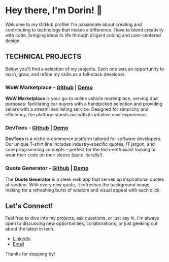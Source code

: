 # Hey there, I'm Dorin! 👋

Welcome to my GitHub profile! I'm passionate about creating and contributing to technology that makes a difference. I love to blend creativity with code, bringing ideas to life through diligent coding and user-centered design.

## TECHNICAL PROJECTS

Below you'll find a selection of my projects. Each one was an opportunity to learn, grow, and refine my skills as a full-stack developer.

### WoW Marketplace - [Github](https://github.com/DorinP28/phase-5-WoW-Marketplace-final-project) | [Demo](https://youtu.be/NXUEwngoVqs)

**WoW Marketplace** is your go-to online vehicle marketplace, serving dual purposes: facilitating car buyers with a handpicked selection and providing sellers with a streamlined listing service. Designed for simplicity and efficiency, the platform stands out with its intuitive user experience.

### DevTees - [Github](https://github.com/DorinP28/flatiron-phase-2-project) | [Demo](https://youtu.be/haHq0ULPoUU)

**DevTees** is a niche e-commerce platform tailored for software developers. Our unique T-shirt line includes industry-specific quotes, IT jargon, and core programming concepts – perfect for the tech-enthusiast looking to wear their code on their sleeve (quite literally!).

### Quote Generator - [Github](https://github.com/DorinP28/phase-1-project-quote-generator) | [Demo](https://youtu.be/yIRjJrp3z-s)

The **Quote Generator** is a sleek web app that serves up inspirational quotes at random. With every new quote, it refreshes the background image, making for a refreshing burst of wisdom and visual appeal with each click.

## Let's Connect!

Feel free to dive into my projects, ask questions, or just say hi. I'm always open to discussing new opportunities, collaborations, or just geeking out about the latest in tech.

- [LinkedIn](www.linkedin.com/in/dorin-porcereanu)
- [Email](mailto:porcereanu.dorin@gmail.com)

Thanks for stopping by!
